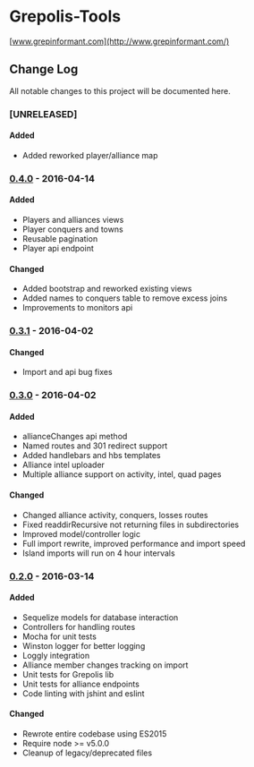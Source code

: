 Grepolis-Tools
===================
[www.grepinformant.com](http://www.grepinformant.com/)

## Change Log
All notable changes to this project will be documented here.

### [UNRELEASED]
#### Added
- Added reworked player/alliance map

### [0.4.0] - 2016-04-14
#### Added
- Players and alliances views
- Player conquers and towns
- Reusable pagination
- Player api endpoint

#### Changed
- Added bootstrap and reworked existing views
- Added names to conquers table to remove excess joins
- Improvements to monitors api

### [0.3.1] - 2016-04-02
#### Changed
- Import and api bug fixes

### [0.3.0] - 2016-04-02
#### Added
- allianceChanges api method
- Named routes and 301 redirect support
- Added handlebars and hbs templates
- Alliance intel uploader
- Multiple alliance support on activity, intel, quad pages

#### Changed
- Changed alliance activity, conquers, losses routes
- Fixed readdirRecursive not returning files in subdirectories
- Improved model/controller logic
- Full import rewrite, improved performance and import speed
- Island imports will run on 4 hour intervals

### [0.2.0] - 2016-03-14
#### Added
- Sequelize models for database interaction
- Controllers for handling routes
- Mocha for unit tests
- Winston logger for better logging
- Loggly integration
- Alliance member changes tracking on import
- Unit tests for Grepolis lib
- Unit tests for alliance endpoints
- Code linting with jshint and eslint

#### Changed
- Rewrote entire codebase using ES2015
- Require node >= v5.0.0
- Cleanup of legacy/deprecated files

[0.2.0]: https://github.com/briantanner/Grepolis-Tools/compare/a4474f6...v0.2.0
[0.3.0]: https://github.com/briantanner/Grepolis-Tools/compare/v0.2.0...v0.3.0
[0.3.1]: https://github.com/briantanner/Grepolis-Tools/compare/v0.3.0...v0.3.1
[0.4.0]: https://github.com/briantanner/Grepolis-Tools/compare/v0.3.0...v0.4.0